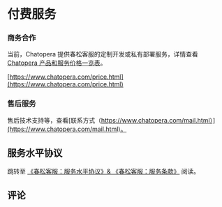 # 付费服务

### 商务合作

当前，Chatopera 提供春松客服的定制开发或私有部署服务，详情查看[Chatopera 产品和服务价格一览表](https://www.chatopera.com/price.html)。

[https://www.chatopera.com/price.html](https://www.chatopera.com/price.html)

### 售后服务

售后技术支持等，查看[联系方式（https://www.chatopera.com/mail.html）](https://www.chatopera.com/mail.html)。


## 服务水平协议

跳转至 <a href="/products/cskefu/sla.html">《春松客服：服务水平协议》& 《春松客服：服务条款》</a> 阅读。

## 评论

<script src="https://utteranc.es/client.js"
        repo="chatopera/docs"
        issue-term="pathname"
        label="Comment"
        theme="github-light"
        crossorigin="anonymous"
        async>
</script>
